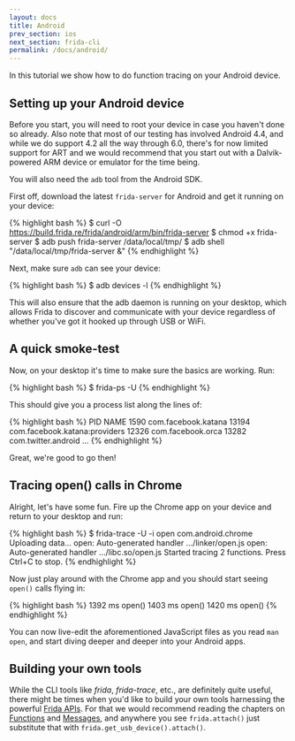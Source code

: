 ```yaml
---
layout: docs
title: Android
prev_section: ios
next_section: frida-cli
permalink: /docs/android/
---
```


In this tutorial we show how to do function tracing on your Android device.

## Setting up your Android device

Before you start, you will need to root your device in case you haven't done so
already. Also note that most of our testing has involved Android 4.4, and while
we do support 4.2 all the way through 6.0, there's for now limited support for
ART and we would recommend that you start out with a Dalvik-powered ARM device
or emulator for the time being.

You will also need the `adb` tool from the Android SDK.

First off, download the latest `frida-server` for Android and get it running
on your device:

{% highlight bash %}
$ curl -O https://build.frida.re/frida/android/arm/bin/frida-server
$ chmod +x frida-server
$ adb push frida-server /data/local/tmp/
$ adb shell "/data/local/tmp/frida-server &"
{% endhighlight %}

Next, make sure `adb` can see your device:

{% highlight bash %}
$ adb devices -l
{% endhighlight %}

This will also ensure that the adb daemon is running on your desktop, which
allows Frida to discover and communicate with your device regardless of whether
you've got it hooked up through USB or WiFi.

## A quick smoke-test

Now, on your desktop it's time to make sure the basics are working. Run:

{% highlight bash %}
$ frida-ps -U
{% endhighlight %}

This should give you a process list along the lines of:

{% highlight bash %}
  PID NAME
 1590 com.facebook.katana
13194 com.facebook.katana:providers
12326 com.facebook.orca
13282 com.twitter.android
…
{% endhighlight %}

Great, we're good to go then!

## Tracing open() calls in Chrome

Alright, let's have some fun. Fire up the Chrome app on your device and return
to your desktop and run:

{% highlight bash %}
$ frida-trace -U -i open com.android.chrome
Uploading data...
open: Auto-generated handler …/linker/open.js
open: Auto-generated handler …/libc.so/open.js
Started tracing 2 functions. Press Ctrl+C to stop.
{% endhighlight %}

Now just play around with the Chrome app and you should start seeing `open()`
calls flying in:

{% highlight bash %}
1392 ms	open()
1403 ms	open()
1420 ms	open()
{% endhighlight %}

You can now live-edit the aforementioned JavaScript files as you read
`man open`, and start diving deeper and deeper into your Android apps.

## Building your own tools

While the CLI tools like *frida*, *frida-trace*, etc., are definitely
quite useful, there might be times when you'd like to build your own tools
harnessing the powerful [Frida APIs](/docs/javascript-api/). For that we would
recommend reading the chapters on [Functions](/docs/functions) and
[Messages](/docs/messages), and anywhere you see `frida.attach()` just
substitute that with `frida.get_usb_device().attach()`.

